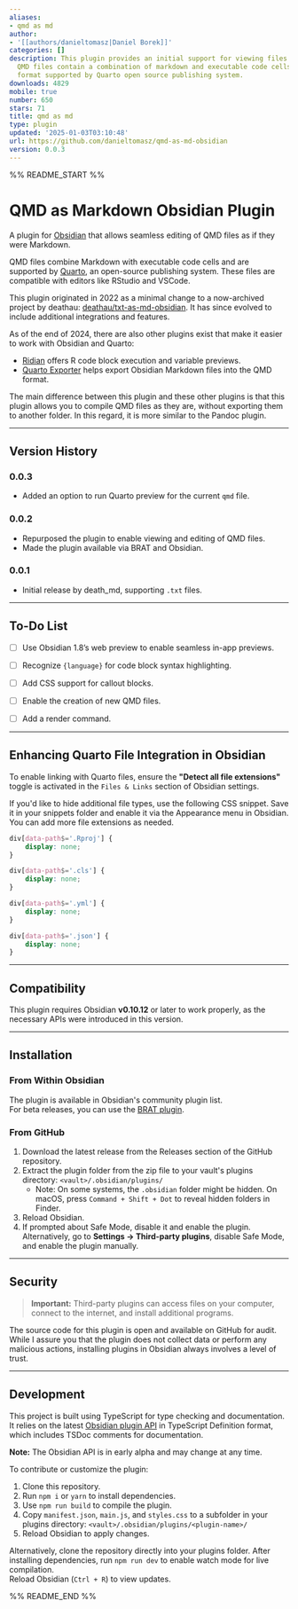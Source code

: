 ```yaml
---
aliases:
- qmd as md
author:
- '[[authors/danieltomasz|Daniel Borek]]'
categories: []
description: This plugin provides an initial support for viewing files with .qmd extension.
  QMD files contain a combination of markdown and executable code cells and are a
  format supported by Quarto open source publishing system.
downloads: 4829
mobile: true
number: 650
stars: 71
title: qmd as md
type: plugin
updated: '2025-01-03T03:10:48'
url: https://github.com/danieltomasz/qmd-as-md-obsidian
version: 0.0.3
---
```


%% README_START %%

# QMD as Markdown Obsidian Plugin

A plugin for [Obsidian](https://obsidian.md) that allows seamless editing of QMD files as if they were Markdown.

QMD files combine Markdown with executable code cells and are supported by [Quarto](https://quarto.org/), an open-source publishing system. These files are compatible with editors like RStudio and VSCode.

This plugin originated in 2022 as a minimal change to a now-archived project by deathau: [deathau/txt-as-md-obsidian](https://github.com/deathau/txt-as-md-obsidian).  It has since evolved to include additional integrations and features.

As of the end of 2024, there are also other plugins  exist that make it easier to work with Obsidian and Quarto:

- [Ridian](https://github.com/MichelNivard/Ridian) offers R code block execution and variable previews.  
- [Quarto Exporter](https://github.com/AndreasThinks/obsidian-to-quarto-exporter) helps export Obsidian Markdown files into the QMD format.  

The main difference between this plugin and these other plugins is that this plugin allows you to compile QMD files as they are, without exporting them to another folder. In this regard, it is more similar to the Pandoc plugin.

---

## Version History

### 0.0.3
- Added an option to run Quarto preview for the current `qmd` file.

### 0.0.2
- Repurposed the plugin to enable viewing and editing of QMD files.
- Made the plugin available via BRAT and Obsidian.

### 0.0.1
- Initial release by death_md, supporting `.txt` files.

---

## To-Do List

- [ ] Use Obsidian 1.8’s web preview to enable seamless in-app previews.
- [ ] Recognize `{language}` for code block syntax highlighting.
- [ ] Add CSS support for callout blocks.
- [ ] Enable the creation of new QMD files.
- [ ] Add a render command.


---

## Enhancing Quarto File Integration in Obsidian


To enable linking with Quarto files, ensure the **"Detect all file extensions"** toggle is activated in the `Files & Links` section of Obsidian settings.

If you'd like to hide additional file types, use the following CSS snippet. Save it in your snippets folder and enable it via the Appearance menu in Obsidian. You can add more file extensions as needed.

```css
div[data-path$='.Rproj'] {
	display: none;
}

div[data-path$='.cls'] {
	display: none;
}

div[data-path$='.yml'] {
	display: none;
}

div[data-path$='.json'] {
	display: none;
}
```
---

## Compatibility

This plugin requires Obsidian **v0.10.12** or later to work properly, as the necessary APIs were introduced in this version.

---

## Installation

### From Within Obsidian

The plugin is available in Obsidian's community plugin list.  
For beta releases, you can use the [BRAT plugin](https://github.com/TfTHacker/obsidian42-brat).

### From GitHub

1. Download the latest release from the Releases section of the GitHub repository.
2. Extract the plugin folder from the zip file to your vault's plugins directory: `<vault>/.obsidian/plugins/`
   - Note: On some systems, the `.obsidian` folder might be hidden. On macOS, press `Command + Shift + Dot` to reveal hidden folders in Finder.
3. Reload Obsidian.
4. If prompted about Safe Mode, disable it and enable the plugin.  
   Alternatively, go to **Settings → Third-party plugins**, disable Safe Mode, and enable the plugin manually.

---

## Security

> **Important:** Third-party plugins can access files on your computer, connect to the internet, and install additional programs.

The source code for this plugin is open and available on GitHub for audit. While I assure you that the plugin does not collect data or perform any malicious actions, installing plugins in Obsidian always involves a level of trust.

---

## Development

This project is built using TypeScript for type checking and documentation.  
It relies on the latest [Obsidian plugin API](https://github.com/obsidianmd/obsidian-api) in TypeScript Definition format, which includes TSDoc comments for documentation.

**Note:** The Obsidian API is in early alpha and may change at any time.

To contribute or customize the plugin:

1. Clone this repository.
2. Run `npm i` or `yarn` to install dependencies.
3. Use `npm run build` to compile the plugin.
4. Copy `manifest.json`, `main.js`, and `styles.css` to a subfolder in your plugins directory: `<vault>/.obsidian/plugins/<plugin-name>/`
5. Reload Obsidian to apply changes.

Alternatively, clone the repository directly into your plugins folder. After installing dependencies, run `npm run dev` to enable watch mode for live compilation.  
Reload Obsidian (`Ctrl + R`) to view updates.



%% README_END %%